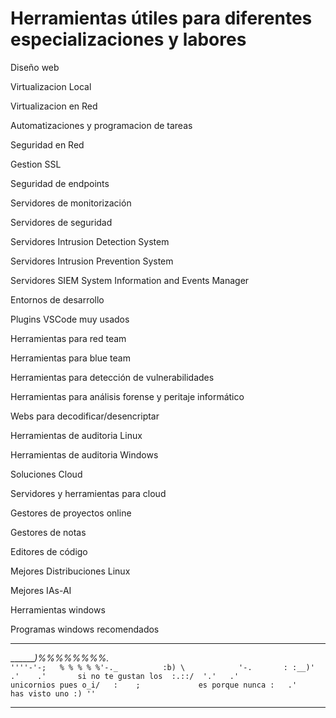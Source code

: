 # Herramientas útiles para diferentes especializaciones y labores 
Diseño web

Virtualizacion Local

Virtualizacion en Red

Automatizaciones y programacion de tareas

Seguridad en Red

Gestion SSL

Seguridad de endpoints

Servidores de monitorización

Servidores de seguridad

Servidores Intrusion Detection System

Servidores Intrusion Prevention System

Servidores SIEM System Information and Events Manager

Entornos de desarrollo

Plugins VSCode muy usados

Herramientas para red team

Herramientas para blue team

Herramientas para detección de vulnerabilidades

Herramientas para análisis forense y peritaje informático 

Webs para decodificar/desencriptar

Herramientas de auditoria Linux

Herramientas de auditoria Windows

Soluciones Cloud

Servidores y herramientas para cloud

Gestores de proyectos online

Gestores de notas 

Editores de código

Mejores Distribuciones Linux 

Mejores IAs-AI

Herramientas windows

Programas windows recomendados 

_____________________________________________________

 _______\)%%%%%%%%._              
`''''-'-;   % % % % %'-._         
        :b) \            '-.      
        : :__)'    .'    .'       si no te gustan los 
        :.::/  '.'   .'           unicornios pues
        o_i/   :    ;             es porque nunca
               :   .'             has visto uno :)
                ''`

___________________________________________________

